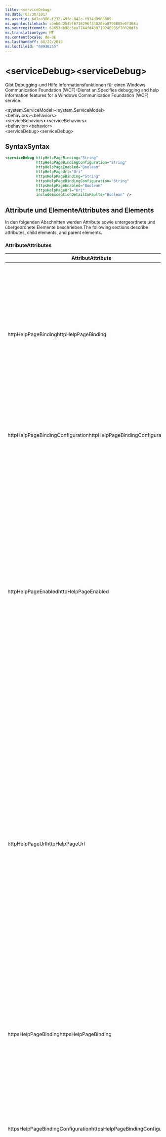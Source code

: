 ```yaml
---
title: <serviceDebug>
ms.date: 03/30/2017
ms.assetid: 6d7ea986-f232-49fe-842c-f934d9966889
ms.openlocfilehash: cbeb0d254bf6716296f34020ea8796885e0f368a
ms.sourcegitcommit: 68653db98c5ea7744fd438710248935f70020dfb
ms.translationtype: MT
ms.contentlocale: de-DE
ms.lasthandoff: 08/22/2019
ms.locfileid: "69936255"
---
```

# <a name="servicedebug"></a><span data-ttu-id="b7257-101">\<serviceDebug></span><span class="sxs-lookup"><span data-stu-id="b7257-101">\<serviceDebug></span></span>
<span data-ttu-id="b7257-102">Gibt Debugging-und Hilfe Informationsfunktionen für einen Windows Communication Foundation (WCF)-Dienst an.</span><span class="sxs-lookup"><span data-stu-id="b7257-102">Specifies debugging and help information features for a Windows Communication Foundation (WCF) service.</span></span>  
  
 <span data-ttu-id="b7257-103">\<system.ServiceModel></span><span class="sxs-lookup"><span data-stu-id="b7257-103">\<system.ServiceModel></span></span>  
<span data-ttu-id="b7257-104">\<behaviors></span><span class="sxs-lookup"><span data-stu-id="b7257-104">\<behaviors></span></span>  
<span data-ttu-id="b7257-105">\<serviceBehaviors></span><span class="sxs-lookup"><span data-stu-id="b7257-105">\<serviceBehaviors></span></span>  
<span data-ttu-id="b7257-106">\<behavior></span><span class="sxs-lookup"><span data-stu-id="b7257-106">\<behavior></span></span>  
<span data-ttu-id="b7257-107">\<serviceDebug></span><span class="sxs-lookup"><span data-stu-id="b7257-107">\<serviceDebug></span></span>  
  
## <a name="syntax"></a><span data-ttu-id="b7257-108">Syntax</span><span class="sxs-lookup"><span data-stu-id="b7257-108">Syntax</span></span>  
  
```xml  
<serviceDebug httpHelpPageBinding="String"
              httpHelpPageBindingConfiguration="String"
              httpHelpPageEnabled="Boolean"
              httpHelpPageUrl="Uri"
              httpsHelpPageBinding="String"
              httpsHelpPageBindingConfiguration="String"
              httpsHelpPageEnabled="Boolean"
              httpsHelpPageUrl="Uri"
              includeExceptionDetailInFaults="Boolean" />
```  
  
## <a name="attributes-and-elements"></a><span data-ttu-id="b7257-109">Attribute und Elemente</span><span class="sxs-lookup"><span data-stu-id="b7257-109">Attributes and Elements</span></span>  
 <span data-ttu-id="b7257-110">In den folgenden Abschnitten werden Attribute sowie untergeordnete und übergeordnete Elemente beschrieben.</span><span class="sxs-lookup"><span data-stu-id="b7257-110">The following sections describe attributes, child elements, and parent elements.</span></span>  
  
### <a name="attributes"></a><span data-ttu-id="b7257-111">Attribute</span><span class="sxs-lookup"><span data-stu-id="b7257-111">Attributes</span></span>  
  
|<span data-ttu-id="b7257-112">Attribut</span><span class="sxs-lookup"><span data-stu-id="b7257-112">Attribute</span></span>|<span data-ttu-id="b7257-113">Beschreibung</span><span class="sxs-lookup"><span data-stu-id="b7257-113">Description</span></span>|  
|---------------|-----------------|  
|<span data-ttu-id="b7257-114">httpHelpPageBinding</span><span class="sxs-lookup"><span data-stu-id="b7257-114">httpHelpPageBinding</span></span>|<span data-ttu-id="b7257-115">Ein Zeichenfolgenwert, der den Typ der zu verwendenden Bindung beim Zugriff auf die Diensthilfeseite über HTTP festlegt.</span><span class="sxs-lookup"><span data-stu-id="b7257-115">A string value that specifies the type of binding to be used when HTTP is utilized to access the service help page.</span></span><br /><br /> <span data-ttu-id="b7257-116">Nur Bindungen mit inneren Bindungselementen, die <xref:System.ServiceModel.Channels.IReplyChannel?displayProperty=nameWithType> unterstützen, werden unterstützt.</span><span class="sxs-lookup"><span data-stu-id="b7257-116">Only bindings with inner binding elements that support <xref:System.ServiceModel.Channels.IReplyChannel?displayProperty=nameWithType> will be supported.</span></span> <span data-ttu-id="b7257-117">Darüber hinaus muss die <xref:System.ServiceModel.Channels.MessageVersion?displayProperty=nameWithType>-Eigenschaft der Bindung <xref:System.ServiceModel.Channels.MessageVersion.None?displayProperty=nameWithType> lauten.</span><span class="sxs-lookup"><span data-stu-id="b7257-117">Additionally, the <xref:System.ServiceModel.Channels.MessageVersion?displayProperty=nameWithType> property of the binding must be <xref:System.ServiceModel.Channels.MessageVersion.None?displayProperty=nameWithType>.</span></span>|  
|<span data-ttu-id="b7257-118">httpHelpPageBindingConfiguration</span><span class="sxs-lookup"><span data-stu-id="b7257-118">httpHelpPageBindingConfiguration</span></span>|<span data-ttu-id="b7257-119">Eine Zeichenfolge mit dem Namen der Bindung, die im `httpHelpPageBinding`-Attribut angegeben ist, das auf die zusätzlichen Konfigurationsinformationen dieser Bindung verweist.</span><span class="sxs-lookup"><span data-stu-id="b7257-119">A string that specifies the name of the binding that is specified in the `httpHelpPageBinding` attribute, which references to the additional configuration information of this binding.</span></span> <span data-ttu-id="b7257-120">Der gleiche Name muss im Abschnitt `<bindings>` definiert werden.</span><span class="sxs-lookup"><span data-stu-id="b7257-120">The same name must be defined in the `<bindings>` section.</span></span>|  
|<span data-ttu-id="b7257-121">httpHelpPageEnabled</span><span class="sxs-lookup"><span data-stu-id="b7257-121">httpHelpPageEnabled</span></span>|<span data-ttu-id="b7257-122">Ein boolescher Wert, der steuert, ob WCF eine HTML-Hilfeseite an der vom `httpHelpPageUrl` -Attribut angegebenen Adresse veröffentlicht.</span><span class="sxs-lookup"><span data-stu-id="b7257-122">A Boolean value that controls whether WCF publishes an HTML help page at the address specified by the `httpHelpPageUrl` attribute.</span></span> <span data-ttu-id="b7257-123">Die Standardeinstellung ist `true`.</span><span class="sxs-lookup"><span data-stu-id="b7257-123">The default is `true`.</span></span><br /><br /> <span data-ttu-id="b7257-124">Sie können diese Eigenschaft auf `false` festlegen, um die Veröffentlichung einer in HTML-Browsern angezeigbaren HTML-Hilfeseite zu deaktivieren.</span><span class="sxs-lookup"><span data-stu-id="b7257-124">You can set this property to `false` to disable the publication of an HTML help page visible to HTML browsers.</span></span><br /><br /> <span data-ttu-id="b7257-125">Um sicherzustellen, dass die HTML-Hilfeseite an dem Speicherort veröffentlicht wird, der vom `httpHelpPageUrl`-Attribut gesteuert wird, müssen Sie dieses Attribut auf `true` festlegen.</span><span class="sxs-lookup"><span data-stu-id="b7257-125">To ensure the HTML help page is published at the location controlled by the `httpHelpPageUrl` attribute, you must set this attribute to `true`.</span></span> <span data-ttu-id="b7257-126">Außerdem muss eine der folgenden Bedingungen erfüllt werden:</span><span class="sxs-lookup"><span data-stu-id="b7257-126">In addition, one of the following conditions must also be met:</span></span><br /><br /> <span data-ttu-id="b7257-127">-Das `httpHelpPageUrl` -Attribut ist eine absolute Adresse, die das HTTP-Protokoll Schema unterstützt.</span><span class="sxs-lookup"><span data-stu-id="b7257-127">-   The `httpHelpPageUrl` attribute is an absolute address that supports the HTTP protocol scheme.</span></span><br /><span data-ttu-id="b7257-128">-Es gibt eine Basisadresse für den Dienst, der das HTTP-Protokoll Schema unterstützt.</span><span class="sxs-lookup"><span data-stu-id="b7257-128">-   There is a base address for the service that supports the HTTP protocol scheme.</span></span><br /><br /> <span data-ttu-id="b7257-129">Obwohl eine Ausnahme ausgegeben wird, wenn eine absolute Adresse, die das HTTP-Protokollschema nicht unterstützt, dem `httpHelpPageUrl`-Attribut zugewiesen wird, werden bei allen anderen Szenarien, die den vorstehenden Kriterien nicht entsprechen, keine Ausnahmen und HTML-Hilfeseiten ausgegeben.</span><span class="sxs-lookup"><span data-stu-id="b7257-129">Although an exception is thrown if an absolute address that does not support the HTTP protocol scheme is assigned to the `httpHelpPageUrl` attribute, any other scenario in which neither of the preceding criteria is met results in no exception and no HTML help page.</span></span>|  
|<span data-ttu-id="b7257-130">httpHelpPageUrl</span><span class="sxs-lookup"><span data-stu-id="b7257-130">httpHelpPageUrl</span></span>|<span data-ttu-id="b7257-131">Ein URI, der die relative oder absolute HTTP-basierte URL der benutzerdefinierten HTML-Hilfedatei angibt, die dem Benutzer angezeigt wird, wenn der Endpunkt mithilfe eines HTML-Browsers angezeigt wird.</span><span class="sxs-lookup"><span data-stu-id="b7257-131">A URI that specifies the relative or absolute HTTP-based URL of the custom HTML help file the user sees when the endpoint is viewed using an HTML browser.</span></span><br /><br /> <span data-ttu-id="b7257-132">Sie können dieses Attribut verwenden, um die Verwendung einer benutzerdefinierten HTML-Hilfedatei zu ermöglichen, die von einer HTTP/Get-Anfrage zurückgegeben wird, beispielsweise von einem HTML-Browser.</span><span class="sxs-lookup"><span data-stu-id="b7257-132">You can use this attribute to enable the use of a custom HTML help file that is returned from an HTTP/Get request, for example, from an HTML browser.</span></span> <span data-ttu-id="b7257-133">Der Speicherort der HTML-Hilfedatei wird wie folgt aufgelöst.</span><span class="sxs-lookup"><span data-stu-id="b7257-133">The location of the HTML help file is resolved as follows.</span></span><br /><br /> <span data-ttu-id="b7257-134">1.  Wenn der Wert dieses Attributs eine relative Adresse ist, entspricht der Speicherort der HTML-Hilfedatei dem Wert der Dienstbasisadresse, die HTTP-Anforderungen unterstützt, plus dieses Eigenschaftswerts.</span><span class="sxs-lookup"><span data-stu-id="b7257-134">1.  If the value of this attribute is a relative address, the location of the HTML help file is the value of the service base address that supports HTTP requests, plus this property value.</span></span><br /><span data-ttu-id="b7257-135">2.  Wenn der Wert dieses Attributs eine absolute Adresse ist und HTTP-Anforderungen unterstützt, entspricht der Speicherort der HTML-Hilfedatei dem Wert dieser Eigenschaft.</span><span class="sxs-lookup"><span data-stu-id="b7257-135">2.  If the value of this attribute is an absolute address and supports HTTP requests, the location of the HTML help file is the value of this property.</span></span><br /><span data-ttu-id="b7257-136">3.  Wenn der Wert dieses Attributs eine absolute Adresse ist, aber keine HTTP-Anforderungen unterstützt, wird eine Ausnahme ausgegeben.</span><span class="sxs-lookup"><span data-stu-id="b7257-136">3.  If the value of this attribute is absolute but does not support HTTP requests, an exception is thrown.</span></span><br /><br /> <span data-ttu-id="b7257-137">Dieses Attribut ist nur gültig, wenn `httpHelpPageEnabled` das- `true`Attribut ist.</span><span class="sxs-lookup"><span data-stu-id="b7257-137">This attribute is valid only when the `httpHelpPageEnabled` attribute is `true`.</span></span>|  
|<span data-ttu-id="b7257-138">httpsHelpPageBinding</span><span class="sxs-lookup"><span data-stu-id="b7257-138">httpsHelpPageBinding</span></span>|<span data-ttu-id="b7257-139">Ein Zeichenfolgenwert, der den Typ der zu verwendenden Bindung beim Zugriff auf die Diensthilfeseite über HTTPS festlegt.</span><span class="sxs-lookup"><span data-stu-id="b7257-139">A string value that specifies the type of binding to be used when HTTPS is utilized to access the service help page.</span></span><br /><br /> <span data-ttu-id="b7257-140">Nur Bindungen mit inneren Bindungselementen, die <xref:System.ServiceModel.Channels.IReplyChannel> unterstützen, werden unterstützt.</span><span class="sxs-lookup"><span data-stu-id="b7257-140">Only bindings with inner binding elements that support <xref:System.ServiceModel.Channels.IReplyChannel> will be supported.</span></span> <span data-ttu-id="b7257-141">Darüber hinaus muss die <xref:System.ServiceModel.Channels.MessageVersion?displayProperty=nameWithType>-Eigenschaft der Bindung <xref:System.ServiceModel.Channels.MessageVersion.None?displayProperty=nameWithType> lauten.</span><span class="sxs-lookup"><span data-stu-id="b7257-141">Additionally, the <xref:System.ServiceModel.Channels.MessageVersion?displayProperty=nameWithType> property of the binding must be <xref:System.ServiceModel.Channels.MessageVersion.None?displayProperty=nameWithType>.</span></span>|  
|<span data-ttu-id="b7257-142">httpsHelpPageBindingConfiguration</span><span class="sxs-lookup"><span data-stu-id="b7257-142">httpsHelpPageBindingConfiguration</span></span>|<span data-ttu-id="b7257-143">Eine Zeichenfolge mit dem Namen der Bindung, die im `httpsHelpPageBinding`-Attribut angegeben ist, das auf die zusätzlichen Konfigurationsinformationen dieser Bindung verweist.</span><span class="sxs-lookup"><span data-stu-id="b7257-143">A string that specifies the name of the binding that is specified in the `httpsHelpPageBinding` attribute, which references to the additional configuration information of this binding.</span></span> <span data-ttu-id="b7257-144">Der gleiche Name muss im Abschnitt `<bindings>` definiert werden.</span><span class="sxs-lookup"><span data-stu-id="b7257-144">The same name must be defined in the `<bindings>` section.</span></span>|  
|<span data-ttu-id="b7257-145">httpsHelpPageEnabled</span><span class="sxs-lookup"><span data-stu-id="b7257-145">httpsHelpPageEnabled</span></span>|<span data-ttu-id="b7257-146">Ein boolescher Wert, der steuert, ob WCF eine HTML-Hilfeseite an der vom `httpsHelpPageUrl` -Attribut angegebenen Adresse veröffentlicht.</span><span class="sxs-lookup"><span data-stu-id="b7257-146">A Boolean value that controls whether WCF publishes an HTML help page at the address specified by the `httpsHelpPageUrl` attribute.</span></span> <span data-ttu-id="b7257-147">Die Standardeinstellung ist `true`.</span><span class="sxs-lookup"><span data-stu-id="b7257-147">The default is `true`.</span></span><br /><br /> <span data-ttu-id="b7257-148">Sie können diese Eigenschaft auf `false` festlegen, um die Veröffentlichung einer in HTML-Browsern angezeigbaren HTML-Hilfeseite zu deaktivieren.</span><span class="sxs-lookup"><span data-stu-id="b7257-148">You can set this property to `false` to disable the publication of an HTML help page visible to HTML browsers.</span></span><br /><br /> <span data-ttu-id="b7257-149">Um sicherzustellen, dass die HTML-Hilfeseite an dem Speicherort veröffentlicht wird, der vom `httpsHelpPageUrl`-Attribut gesteuert wird, müssen Sie dieses Attribut auf `true` festlegen.</span><span class="sxs-lookup"><span data-stu-id="b7257-149">To ensure the HTML help page is published at the location controlled by the `httpsHelpPageUrl` attribute, you must set this attribute to `true`.</span></span> <span data-ttu-id="b7257-150">Außerdem muss eine der folgenden Bedingungen erfüllt werden:</span><span class="sxs-lookup"><span data-stu-id="b7257-150">In addition, one of the following conditions must also be met:</span></span><br /><br /> <span data-ttu-id="b7257-151">-Das `httpsHelpPageUrl` -Attribut ist eine absolute Adresse, die das HTTPS-Protokoll Schema unterstützt.</span><span class="sxs-lookup"><span data-stu-id="b7257-151">-   The `httpsHelpPageUrl` attribute is an absolute address that supports the HTTPS protocol scheme.</span></span><br /><span data-ttu-id="b7257-152">-Es gibt eine Basisadresse für den Dienst, der das HTTPS-Protokoll Schema unterstützt.</span><span class="sxs-lookup"><span data-stu-id="b7257-152">-   There is a base address for the service that supports the HTTPS protocol scheme.</span></span><br /><br /> <span data-ttu-id="b7257-153">Obwohl eine Ausnahme ausgegeben wird, wenn eine absolute Adresse, die das HTTPS-Protokollschema nicht unterstützt, dem `httpsHelpPageUrl`-Attribut zugewiesen wird, werden bei allen anderen Szenarien, die den vorstehenden Kriterien nicht entsprechen, keine Ausnahmen und HTML-Hilfeseiten ausgegeben.</span><span class="sxs-lookup"><span data-stu-id="b7257-153">Although an exception is thrown if an absolute address that does not support the HTTPS protocol scheme is assigned to the `httpsHelpPageUrl` attribute, any other scenario in which neither of the preceding criteria is met results in no exception and no HTML help page.</span></span>|  
|<span data-ttu-id="b7257-154">httpsHelpPageUrl</span><span class="sxs-lookup"><span data-stu-id="b7257-154">httpsHelpPageUrl</span></span>|<span data-ttu-id="b7257-155">Ein URI, der die relative oder absolute HTTPS-basierte URL der benutzerdefinierten HTML-Hilfedatei angibt, die dem Benutzer angezeigt wird, wenn der Endpunkt mithilfe eines HTML-Browsers angezeigt wird.</span><span class="sxs-lookup"><span data-stu-id="b7257-155">A URI that specifies the relative or absolute HTTPS-based URL of the custom HTML help file the user sees when the endpoint is viewed using an HTML browser.</span></span><br /><br /> <span data-ttu-id="b7257-156">Sie können dieses Attribut verwenden, um die Verwendung einer benutzerdefinierten HTML-Hilfedatei zu ermöglichen, die von einer HTTPS/Get-Anfrage zurückgegeben wird, beispielsweise von einem HTML-Browser.</span><span class="sxs-lookup"><span data-stu-id="b7257-156">You can use this attribute to enable the use of a custom HTML help file that is returned from an HTTPS/Get request, for example, from an HTML browser.</span></span> <span data-ttu-id="b7257-157">Der Speicherort der HTML-Hilfedatei wird wie folgt aufgelöst:</span><span class="sxs-lookup"><span data-stu-id="b7257-157">The location of the HTML help file is resolved as follows:</span></span><br /><br /> <span data-ttu-id="b7257-158">Wenn der Wert dieser Eigenschaft eine relative Adresse ist, entspricht der Speicherort der HTML-Hilfedatei dem Wert der Dienst Basisadresse, die HTTPS-Anforderungen unterstützt, plus dieses Eigenschafts Werts.</span><span class="sxs-lookup"><span data-stu-id="b7257-158">-   If the value of this property is a relative address, the location of the HTML help file is the value of the service base address that supports HTTPS requests, plus this property value.</span></span><br /><span data-ttu-id="b7257-159">Wenn der Wert dieser Eigenschaft eine absolute Adresse ist und HTTPS-Anforderungen unterstützt, entspricht der Speicherort der HTML-Hilfedatei dem Wert dieser Eigenschaft.</span><span class="sxs-lookup"><span data-stu-id="b7257-159">-   If the value of this property is an absolute address and supports HTTPS requests, the location of the HTML help file is the value of this property.</span></span><br /><span data-ttu-id="b7257-160">Wenn der Wert dieser Eigenschaft absolut ist, aber keine HTTPS-Anforderungen unterstützt, wird eine Ausnahme ausgelöst.</span><span class="sxs-lookup"><span data-stu-id="b7257-160">-   If the value of this property is absolute but does not support HTTPS requests, an exception is thrown.</span></span><br /><br /> <span data-ttu-id="b7257-161">Dieses Attribut ist nur gültig, wenn `httpHelpPageEnabled` das- `true`Attribut ist.</span><span class="sxs-lookup"><span data-stu-id="b7257-161">This attribute is valid only when the `httpHelpPageEnabled` attribute is `true`.</span></span>|  
|<span data-ttu-id="b7257-162">includeExceptionDetailInFaults</span><span class="sxs-lookup"><span data-stu-id="b7257-162">includeExceptionDetailInFaults</span></span>|<span data-ttu-id="b7257-163">Ein Wert, der angibt, ob verwaltete Ausnahmeinformationen in den Details der SOAP-Fehler zu Debuggingzwecken an den Client zurückgegeben werden.</span><span class="sxs-lookup"><span data-stu-id="b7257-163">A value that specifies whether to include managed exception information in the detail of SOAP faults returned to the client for debugging purposes.</span></span> <span data-ttu-id="b7257-164">Die Standardeinstellung ist `false`.</span><span class="sxs-lookup"><span data-stu-id="b7257-164">The default is `false`.</span></span><br /><br /> <span data-ttu-id="b7257-165">Wenn Sie dieses Attribut auf `true` festlegen, können Sie die Übergabe von verwalteten Ausnahmeinformationen zurück an den Client zu Debuggingzwecken aktivieren und die Veröffentlichung von HTML-Informationsdateien für Benutzer bereitstellen, die den Dienst in Webbrowsern durchsuchen.</span><span class="sxs-lookup"><span data-stu-id="b7257-165">If you set this attribute to `true`, you can enable the flow of managed exception information to the client for debugging purposes, as well as the publication of HTML information files for users browsing the service in Web browsers.</span></span> <span data-ttu-id="b7257-166">**Vorsicht**:  Verwaltete Ausnahmeinformationen an Clients zurückzugeben, kann ein Sicherheitsrisiko darstellen.</span><span class="sxs-lookup"><span data-stu-id="b7257-166">**Caution:**  Returning managed exception information to clients  can be a security risk.</span></span> <span data-ttu-id="b7257-167">Das liegt darin begründet, dass Ausnahmedetails Informationen zur internen Dienstimplementierung offen legen, die von nicht autorisierten Clients verwendet werden können.</span><span class="sxs-lookup"><span data-stu-id="b7257-167">This is because exception details expose information about the internal service implementation that could be used by unauthorized clients.</span></span>|  
  
### <a name="child-elements"></a><span data-ttu-id="b7257-168">Untergeordnete Elemente</span><span class="sxs-lookup"><span data-stu-id="b7257-168">Child Elements</span></span>  
 <span data-ttu-id="b7257-169">Keine</span><span class="sxs-lookup"><span data-stu-id="b7257-169">None.</span></span>  
  
### <a name="parent-elements"></a><span data-ttu-id="b7257-170">Übergeordnete Elemente</span><span class="sxs-lookup"><span data-stu-id="b7257-170">Parent Elements</span></span>  
  
|<span data-ttu-id="b7257-171">Element</span><span class="sxs-lookup"><span data-stu-id="b7257-171">Element</span></span>|<span data-ttu-id="b7257-172">Beschreibung</span><span class="sxs-lookup"><span data-stu-id="b7257-172">Description</span></span>|  
|-------------|-----------------|  
|[<span data-ttu-id="b7257-173">\<behavior></span><span class="sxs-lookup"><span data-stu-id="b7257-173">\<behavior></span></span>](behavior-of-endpointbehaviors.md)|<span data-ttu-id="b7257-174">Gibt ein Verhaltenselement an.</span><span class="sxs-lookup"><span data-stu-id="b7257-174">Specifies a behavior element.</span></span>|  
  
## <a name="remarks"></a><span data-ttu-id="b7257-175">Hinweise</span><span class="sxs-lookup"><span data-stu-id="b7257-175">Remarks</span></span>  
 <span data-ttu-id="b7257-176">Wenn `includeExceptionDetailInFaults` Sie `true` auf festlegen, kann der Dienst jede Ausnahme zurückgeben, die vom Anwendungscode ausgelöst wird, auch wenn die Ausnahme nicht <xref:System.ServiceModel.FaultContractAttribute>mithilfe von deklariert wurde.</span><span class="sxs-lookup"><span data-stu-id="b7257-176">Setting `includeExceptionDetailInFaults` to `true` allows the service to return any exception that is thrown by the application code even if the exception is not declared using the <xref:System.ServiceModel.FaultContractAttribute>.</span></span> <span data-ttu-id="b7257-177">Diese Einstellung ist in Debuggingfällen hilfreich, in denen der Server eine unerwartete Ausnahme ausgibt.</span><span class="sxs-lookup"><span data-stu-id="b7257-177">This setting is useful when debugging cases where the server is throwing an unexpected exception.</span></span> <span data-ttu-id="b7257-178">Durch Verwenden dieses Attributs wird ein serialisiertes Format der unbekannten Ausnahme zurückgegeben, und Sie können mehr Details zur Ausnahme überprüfen.</span><span class="sxs-lookup"><span data-stu-id="b7257-178">By using this attribute, a serialized form of the unknown exception is returned and you can examine more details of the exception.</span></span>  
  
> [!CAUTION]
>  <span data-ttu-id="b7257-179">Verwaltete Ausnahmeinformationen an Clients zurückzugeben kann ein Sicherheitsrisiko darstellen, da Ausnahmedetails Informationen zur internen Dienstimplementierung verfügbar machen, die von nicht autorisierten Clients verwendet werden könnten.</span><span class="sxs-lookup"><span data-stu-id="b7257-179">Returning managed exception information to clients can be a security risk because exception details expose information about the internal service implementation that could be used by unauthorized clients.</span></span> <span data-ttu-id="b7257-180">Wegen der damit verbundenen Sicherheitsprobleme wird dringend empfohlen, dass Sie diesen Vorgang nur in gesteuerten Debugszenarien ausführen.</span><span class="sxs-lookup"><span data-stu-id="b7257-180">Because of the security issues involved, it is strongly recommended that you only do so in controlled debugging scenarios.</span></span> <span data-ttu-id="b7257-181">Beim Bereitstellen der Anwendung sollten Sie `includeExceptionDetailInFaults` auf `false` festlegen.</span><span class="sxs-lookup"><span data-stu-id="b7257-181">You should set `includeExceptionDetailInFaults` to `false` when deploying your application.</span></span>  
  
 <span data-ttu-id="b7257-182">Ausführliche Informationen zu den Sicherheitsproblemen im Zusammenhang mit der verwalteten Ausnahme finden Sie unter [angeben und behandeln von Fehlern in Verträgen und Diensten](../../../wcf/specifying-and-handling-faults-in-contracts-and-services.md).</span><span class="sxs-lookup"><span data-stu-id="b7257-182">For details about the security issues related to managed exception, see [Specifying and Handling Faults in Contracts and Services](../../../wcf/specifying-and-handling-faults-in-contracts-and-services.md).</span></span> <span data-ttu-id="b7257-183">Ein Codebeispiel finden Sie unter [Debugverhalten von Diensten](../../../wcf/samples/service-debug-behavior.md).</span><span class="sxs-lookup"><span data-stu-id="b7257-183">For a code sample, see [Service Debug Behavior](../../../wcf/samples/service-debug-behavior.md).</span></span>  
  
 <span data-ttu-id="b7257-184">Sie können auch `httpsHelpPageEnabled` und `httpsHelpPageUrl` festlegen, um die Hilfeseite zu aktivieren oder zu deaktivieren.</span><span class="sxs-lookup"><span data-stu-id="b7257-184">You can also set `httpsHelpPageEnabled` and `httpsHelpPageUrl` to enable or disable the help page.</span></span> <span data-ttu-id="b7257-185">Jeder Dienst kann optional eine Hilfeseite verfügbar machen, die Informationen zum Dienst enthält, einschließlich des Endpunkts, um WSDL für den Dienst abzurufen.</span><span class="sxs-lookup"><span data-stu-id="b7257-185">Each service can optionally expose a help page that contains information about the service including the endpoint to get WSDL for the service.</span></span> <span data-ttu-id="b7257-186">Dies kann durch Festlegen von `httpHelpPageEnabled` auf `true` aktiviert werden.</span><span class="sxs-lookup"><span data-stu-id="b7257-186">This can be enabled by setting `httpHelpPageEnabled` to `true`.</span></span> <span data-ttu-id="b7257-187">Dadurch kann die Hilfeseite an eine GET-Anforderung der Basisadresse des Diensts zurückgegeben werden.</span><span class="sxs-lookup"><span data-stu-id="b7257-187">This enables the help page to be returned to a GET request to the base address of the service.</span></span> <span data-ttu-id="b7257-188">Durch Festlegen des `httpHelpPageUrl`-Attributs können Sie diese Adresse ändern.</span><span class="sxs-lookup"><span data-stu-id="b7257-188">You can change this address by setting the `httpHelpPageUrl` attribute.</span></span> <span data-ttu-id="b7257-189">Sie können dies außerdem sichern, indem Sie HTTPS statt HTTP verwenden.</span><span class="sxs-lookup"><span data-stu-id="b7257-189">In addition, you can make this secure by using HTTPS instead of HTTP.</span></span>  
  
 <span data-ttu-id="b7257-190">Mithilfe des optionalen `httpHelpPageBinding`-Attributs und `httpHelpPageBinding`-Attributs können Sie die für den Zugriff auf die Diensthilfeseite verwendeten Bindungen konfigurieren.</span><span class="sxs-lookup"><span data-stu-id="b7257-190">The optional `httpHelpPageBinding` and `httpHelpPageBinding` attributes allow you to configure the bindings used to access the service web page.</span></span> <span data-ttu-id="b7257-191">Wenn sie nicht festgelegt sind, werden die Standardbindungen (`HttpTransportBindingElement` für HTTP und `HttpsTransportBindingElement` für HTTPS) entsprechend für den Zugriff auf die Diensthilfeseite verwendet.</span><span class="sxs-lookup"><span data-stu-id="b7257-191">If they are not specified, the default bindings (`HttpTransportBindingElement`, in the case of HTTP and `HttpsTransportBindingElement`, in the case of HTTPS) are used for service help page access as appropriate.</span></span> <span data-ttu-id="b7257-192">Beachten Sie, dass Sie diese Attribute nicht mit den integrierten WCF-Bindungen verwenden können.</span><span class="sxs-lookup"><span data-stu-id="b7257-192">Notice that you cannot use these attributes with the built-in WCF bindings.</span></span> <span data-ttu-id="b7257-193">Nur Bindungen mit inneren Bindungs Elementen, die Xref: System. Service Model. Channels. IReplyChannel-> unterstützen, werden unterstützt.</span><span class="sxs-lookup"><span data-stu-id="b7257-193">Only bindings with inner binding elements that support xref:System.ServiceModel.Channels.IReplyChannel> will be supported.</span></span> <span data-ttu-id="b7257-194">Darüber hinaus muss die <xref:System.ServiceModel.Channels.MessageVersion?displayProperty=nameWithType>-Eigenschaft der Bindung <xref:System.ServiceModel.Channels.MessageVersion.None?displayProperty=nameWithType> lauten.</span><span class="sxs-lookup"><span data-stu-id="b7257-194">Additionally, the <xref:System.ServiceModel.Channels.MessageVersion?displayProperty=nameWithType> property of the binding must be <xref:System.ServiceModel.Channels.MessageVersion.None?displayProperty=nameWithType>.</span></span>  
  
## <a name="see-also"></a><span data-ttu-id="b7257-195">Siehe auch</span><span class="sxs-lookup"><span data-stu-id="b7257-195">See also</span></span>

- <xref:System.ServiceModel.Configuration.ServiceDebugElement>
- <xref:System.ServiceModel.Description.ServiceDebugBehavior>
- [<span data-ttu-id="b7257-196">Angeben und Behandeln von Fehlern in Verträgen und Diensten</span><span class="sxs-lookup"><span data-stu-id="b7257-196">Specifying and Handling Faults in Contracts and Services</span></span>](../../../wcf/specifying-and-handling-faults-in-contracts-and-services.md)
- [<span data-ttu-id="b7257-197">Behandeln von Ausnahmen und Fehlern</span><span class="sxs-lookup"><span data-stu-id="b7257-197">Handling Exceptions and Faults</span></span>](../../../wcf/extending/handling-exceptions-and-faults.md)
- [<span data-ttu-id="b7257-198">Debugverhalten von Diensten</span><span class="sxs-lookup"><span data-stu-id="b7257-198">Service Debug Behavior</span></span>](../../../wcf/samples/service-debug-behavior.md)
